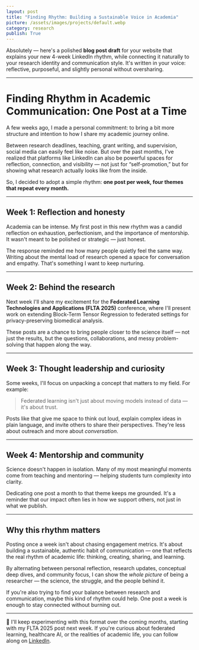 ```yaml
---
layout: post
title: "Finding Rhythm: Building a Sustainable Voice in Academia"
picture: /assets/images/projects/default.webp
category: research
publish: True
---
```


Absolutely — here's a polished **blog post draft** for your website that explains your new 4-week LinkedIn rhythm, while connecting it naturally to your research identity and communication style. It's written in your voice: reflective, purposeful, and slightly personal without oversharing.

---

# Finding Rhythm in Academic Communication: One Post at a Time

A few weeks ago, I made a personal commitment: to bring a bit more structure and intention to how I share my academic journey online.

Between research deadlines, teaching, grant writing, and supervision, social media can easily feel like noise. But over the past months, I've realized that platforms like LinkedIn can also be powerful spaces for reflection, connection, and visibility — not just for “self-promotion,” but for showing what research actually looks like from the inside.

So, I decided to adopt a simple rhythm: **one post per week, four themes that repeat every month.**

---

## Week 1: Reflection and honesty

Academia can be intense. My first post in this new rhythm was a candid reflection on exhaustion, perfectionism, and the importance of mentorship. It wasn't meant to be polished or strategic — just honest.

The response reminded me how many people quietly feel the same way. Writing about the mental load of research opened a space for conversation and empathy. That's something I want to keep nurturing.

---

## Week 2: Behind the research

Next week I'll share my excitement for the **Federated Learning Technologies and Applications (FLTA 2025)** conference, where I'll present work on extending Block-Term Tensor Regression to federated settings for privacy-preserving biomedical analysis.

These posts are a chance to bring people closer to the science itself — not just the results, but the questions, collaborations, and messy problem-solving that happen along the way.

---

## Week 3: Thought leadership and curiosity

Some weeks, I'll focus on unpacking a concept that matters to my field. For example:

> Federated learning isn't just about moving models instead of data — it's about trust.

Posts like that give me space to think out loud, explain complex ideas in plain language, and invite others to share their perspectives. They're less about outreach and more about *conversation*.

---

## Week 4: Mentorship and community

Science doesn't happen in isolation. Many of my most meaningful moments come from teaching and mentoring — helping students turn complexity into clarity.

Dedicating one post a month to that theme keeps me grounded. It's a reminder that our impact often lies in how we support others, not just in what we publish.

---

## Why this rhythm matters

Posting once a week isn't about chasing engagement metrics. It's about building a sustainable, authentic habit of communication — one that reflects the real rhythm of academic life: thinking, creating, sharing, and learning.

By alternating between personal reflection, research updates, conceptual deep dives, and community focus, I can show the *whole picture* of being a researcher — the science, the struggle, and the people behind it.

If you're also trying to find your balance between research and communication, maybe this kind of rhythm could help. One post a week is enough to stay connected without burning out.

---

📢 I'll keep experimenting with this format over the coming months, starting with my FLTA 2025 post next week. If you're curious about federated learning, healthcare AI, or the realities of academic life, you can follow along on [LinkedIn](https://www.linkedin.com/in/axelfaes).
